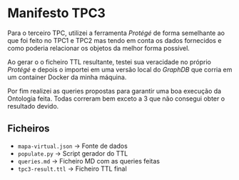 # Manifesto TPC3

Para o terceiro TPC, utilizei a ferramenta _Protégé_ de forma semelhante ao que foi feito no TPC1 e TPC2 mas tendo em conta os dados fornecidos e como poderia relacionar os objetos da melhor forma possível.

Ao gerar o o ficheiro TTL resultante, testei sua veracidade no próprio _Protégé_ e depois o importei em uma versão local do _GraphDB_ que corria em um container Docker da minha máquina.

Por fim realizei as queries propostas para garantir uma boa execução da Ontologia feita. Todas correram bem exceto a 3 que não consegui obter o resultado devido.

## Ficheiros

+ ```mapa-virtual.json``` -> Fonte de dados
+ ```populate.py``` -> Script gerador do TTL
+ ```queries.md``` -> Ficheiro MD com as queries feitas
+ ```tpc3-result.ttl``` -> Ficheiro TTL final